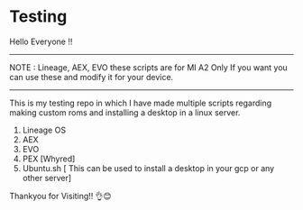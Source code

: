# Testing

Hello Everyone !!
________________________________________________________________
NOTE : Lineage, AEX, EVO these scripts are for MI A2 Only
If you want you can use these and modify it for your device.
________________________________________________________________

This is my testing repo in which I have made multiple scripts regarding making custom roms and installing a desktop in a linux server.
1. Lineage OS
2. AEX 
3. EVO 
4. PEX [Whyred]
5. Ubuntu.sh [ This can be used to install a desktop in your gcp or any other server]

Thankyou for Visiting!! 👌😊
